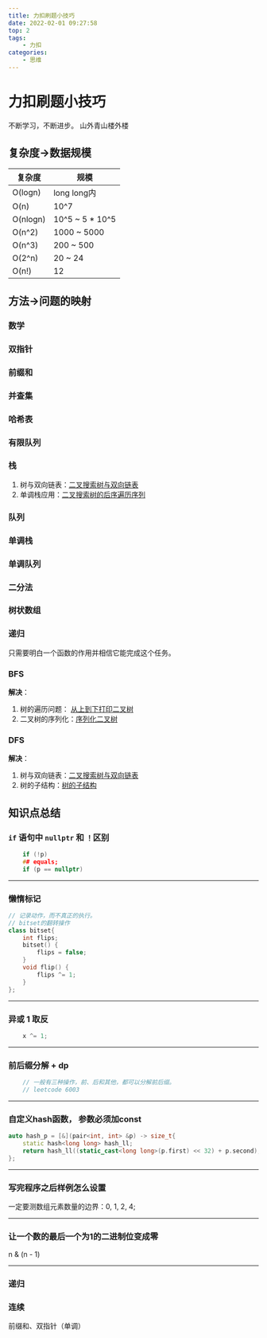 ```yaml
---
title: 力扣刷题小技巧
date: 2022-02-01 09:27:58
top: 2
tags: 
	- 力扣
categories:
	- 思维
---
```


# 力扣刷题小技巧
不断学习，不断进步。
山外青山楼外楼

## 复杂度->数据规模
|  复杂度   |   规模  |
|  ----    | ----  |
| O(logn)  |  long long内 |
| O(n)  | 10^7 |
| O(nlogn)  | 10^5 ~ 5 * 10^5 |
| O(n^2)  | 1000 ~ 5000 |
| O(n^3)  | 200 ~ 500 |
| O(2^n)  | 20 ~ 24 |
| O(n!)  | 12 |


## 方法->问题的映射
### 数学
### 双指针
### 前缀和
### 并查集

### 哈希表
### 有限队列
### 栈
1. 树与双向链表：[二叉搜索树与双向链表](https://leetcode-cn.com/problems/er-cha-sou-suo-shu-yu-shuang-xiang-lian-biao-lcof/)
2. 单调栈应用：[二叉搜索树的后序遍历序列](https://leetcode-cn.com/problems/er-cha-sou-suo-shu-de-hou-xu-bian-li-xu-lie-lcof/)
### 队列
### 单调栈
### 单调队列
### 二分法
### 树状数组
### 递归
只需要明白一个函数的作用并相信它能完成这个任务。
### BFS
**解决**：
1. 树的遍历问题： [从上到下打印二叉树](https://leetcode-cn.com/problems/cong-shang-dao-xia-da-yin-er-cha-shu-iii-lcof/)
2. 二叉树的序列化：[序列化二叉树](https://leetcode-cn.com/problems/xu-lie-hua-er-cha-shu-lcof/)
    

### DFS
**解决**：
1. 树与双向链表：[二叉搜索树与双向链表](https://leetcode-cn.com/problems/er-cha-sou-suo-shu-yu-shuang-xiang-lian-biao-lcof/)
2. 树的子结构：[树的子结构](https://leetcode-cn.com/problems/shu-de-zi-jie-gou-lcof/)


## 知识点总结

### `if` 语句中 `nullptr` 和 `！`区别
```c++
    if (!p)
    ## equals;
    if (p == nullptr)
```

--- 
### 懒惰标记
```c++
// 记录动作，而不真正的执行。
// bitset的翻转操作
class bitset{
    int flips;
    bitset() {
        flips = false;
    }
    void flip() {
        flips ^= 1;
    }
};
```

--- 
### 异或 1 取反
```c++
    x ^= 1;
```

--- 
### 前后缀分解 + dp
```c++
    // 一般有三种操作，前、后和其他，都可以分解前后缀。
    // leetcode 6003
```

--- 

### 自定义hash函数， 参数必须加const
```c++
auto hash_p = [&](pair<int, int> &p) -> size_t{
    static hash<long long> hash_ll;
    return hash_ll((static_cast<long long>(p.first) << 32) + p.second);
};
```

--- 
### 写完程序之后样例怎么设置
一定要测数组元素数量的边界：0, 1, 2, 4;

---

### 让一个数的最后一个为1的二进制位变成零
n & (n - 1)

---

### 递归


### 连续
前缀和、双指针（单调）